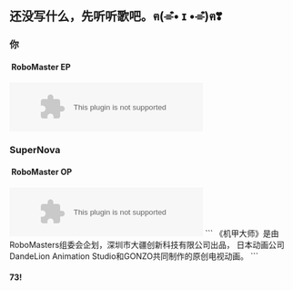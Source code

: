 ## 还没写什么，先听听歌吧。ฅ(⌯͒• ɪ •⌯͒)ฅ❣




### 你
####  **RoboMaster EP**

<embed src="//music.163.com/style/swf/widget.swf?sid=518895890&type=2&auto=1&width=320&height=66" width="340" height="86"  allowNetworking="all">

### SuperNova
####  **RoboMaster OP**

<embed src="//music.163.com/style/swf/widget.swf?sid=909799896&type=3&auto=1&width=320&height=66" width="340" height="86"  allowNetworking="all">
```
《机甲大师》是由RoboMasters组委会企划，深圳市大疆创新科技有限公司出品，
          日本动画公司DandeLion Animation Studio和GONZO共同制作的原创电视动画。
```



#### 73!
